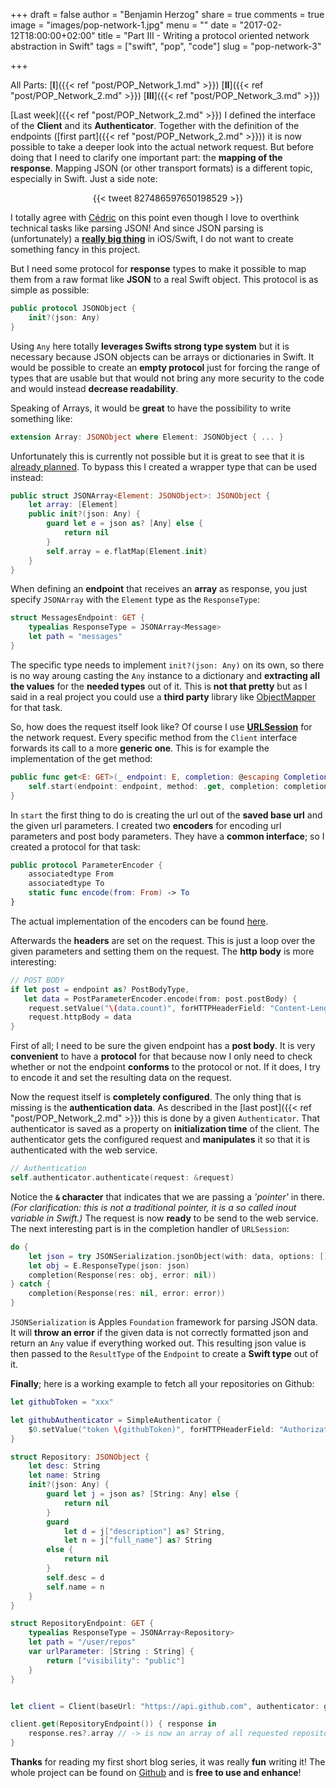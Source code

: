 +++
draft = false
author = "Benjamin Herzog"
share = true
comments = true
image = "images/pop-network-1.jpg"
menu = ""
date = "2017-02-12T18:00:00+02:00"
title = "Part III - Writing a protocol oriented network abstraction in Swift"
tags = ["swift", "pop", "code"]
slug = "pop-network-3"

+++

All Parts: [**I**]({{< ref "post/POP_Network_1.md" >}}) [**II**]({{< ref "post/POP_Network_2.md" >}}) [**III**]({{< ref "post/POP_Network_3.md" >}})

[Last week]({{< ref "post/POP_Network_2.md" >}}) I defined the interface of the **Client** and its **Authenticator**. Together with the definition of the endpoints ([first part]({{< ref "post/POP_Network_2.md" >}})) it is now possible to take a deeper look into the actual network request. But before doing that I need to clarify one important part: the **mapping of the response**. Mapping JSON (or other transport formats) is a different topic, especially in Swift. Just a side note:

<center>{{< tweet 827486597650198529 >}}</center>

I totally agree with [Cédric](https://twitter.com/0xced) on this point even though I love to overthink technical tasks like parsing JSON! And since JSON parsing is (unfortunately) a [**really big thing**](https://github.com/search?utf8=✓&q=swift+json) in iOS/Swift, I do not want to create something fancy in this project.

But I need some protocol for **response** types to make it possible to map them from a raw format like **JSON** to a real Swift object. This protocol is as simple as possible:

```swift
public protocol JSONObject {
    init?(json: Any)
}
```

Using `Any` here totally **leverages Swifts strong type system** but it is necessary because JSON objects can be arrays or dictionaries in Swift. It would be possible to create an **empty protocol** just for forcing the range of types that are usable but that would not bring any more security to the code and would instead **decrease readability**.

Speaking of Arrays, it would be **great** to have the possibility to write something like:

```swift
extension Array: JSONObject where Element: JSONObject { ... }
```

Unfortunately this is currently not possible but it is great to see that it is [already planned](https://github.com/apple/swift-evolution/blob/master/proposals/0143-conditional-conformances.md). To bypass this I created a wrapper type that can be used instead:

```swift
public struct JSONArray<Element: JSONObject>: JSONObject {
    let array: [Element]
    public init?(json: Any) {
        guard let e = json as? [Any] else {
            return nil
        }
        self.array = e.flatMap(Element.init)
    }
}
```

When defining an **endpoint** that receives an **array** as response, you just specify `JSONArray` with the `Element` type as the `ResponseType`:

```swift
struct MessagesEndpoint: GET {
    typealias ResponseType = JSONArray<Message>
    let path = "messages"
}
```

The specific type needs to implement `init?(json: Any)` on its own, so there is no way aroung casting the `Any` instance to a dictionary and **extracting all the values** for the **needed types** out of it. This is **not that pretty** but as I said in a real project you could use a **third party** library like [ObjectMapper](https://github.com/Hearst-DD/ObjectMapper) for that task.

So, how does the request itself look like? Of course I use [**URLSession**](https://developer.apple.com/reference/foundation/urlsession) for the network request. Every specific method from the `Client` interface forwards its call to a more **generic one**. This is for example the implementation of the get method:

```swift
public func get<E: GET>(_ endpoint: E, completion: @escaping Completion<E.ResponseType>) {
    self.start(endpoint: endpoint, method: .get, completion: completion)
}
```

In `start` the first thing to do is creating the url out of the **saved base url** and the given url parameters. I created two **encoders** for encoding url parameters and post body parameters. They have a **common interface**; so I created a protocol for that task:

```swift
public protocol ParameterEncoder {
    associatedtype From
    associatedtype To
    static func encode(from: From) -> To
}
```

The actual implementation of the encoders can be found [here](https://github.com/BenchR267/Resty/blob/master/Sources/ParameterEncoder.swift).

Afterwards the **headers** are set on the request. This is just a loop over the given parameters and setting them on the request. The **http body** is more interesting:

```swift
// POST BODY
if let post = endpoint as? PostBodyType, 
   let data = PostParameterEncoder.encode(from: post.postBody) {
    request.setValue("\(data.count)", forHTTPHeaderField: "Content-Length")
    request.httpBody = data
}
```

First of all; I need to be sure the given endpoint has a **post body**. It is very **convenient** to have a **protocol** for that because now I only need to check whether or not the endpoint **conforms** to the protocol or not. If it does, I try to encode it and set the resulting data on the request.

Now the request itself is **completely configured**. The only thing that is missing is the **authentication data**. As described in the [last post]({{< ref "post/POP_Network_2.md" >}}) this is done by a given `Authenticator`. That authenticator is saved as a property on **initialization time** of the client. The authenticator gets the configured request and **manipulates** it so that it is authenticated with the web service.
```swift
// Authentication
self.authenticator.authenticate(request: &request)
```

Notice the **`&` character** that indicates that we are passing a *'pointer'* in there. *(For clarification: this is not a traditional pointer, it is a so called inout variable in Swift.)* The request is now **ready** to be send to the web service. The next interesting part is in the completion handler of `URLSession`:

```swift
do {
    let json = try JSONSerialization.jsonObject(with: data, options: [])
    let obj = E.ResponseType(json: json)
    completion(Response(res: obj, error: nil))
} catch {
    completion(Response(res: nil, error: error))
}
```

`JSONSerialization` is Apples `Foundation` framework for parsing JSON data. It will **throw an error** if the given data is not correctly formatted json and return an `Any` value if everything worked out. This resulting json value is then passed to the `ResultType` of the `Endpoint` to create a **Swift type** out of it.

**Finally**; here is a working example to fetch all your repositories on Github:

```swift
let githubToken = "xxx"

let githubAuthenticator = SimpleAuthenticator {
    $0.setValue("token \(githubToken)", forHTTPHeaderField: "Authorization")
}

struct Repository: JSONObject {
    let desc: String
    let name: String
    init?(json: Any) {
        guard let j = json as? [String: Any] else {
            return nil
        }
        guard
            let d = j["description"] as? String,
            let n = j["full_name"] as? String
        else {
            return nil
        }
        self.desc = d
        self.name = n
    }
}

struct RepositoryEndpoint: GET {
    typealias ResponseType = JSONArray<Repository>
    let path = "/user/repos"
    var urlParameter: [String : String] {
        return ["visibility": "public"]
    }
}


let client = Client(baseUrl: "https://api.github.com", authenticator: githubAuthenticator)

client.get(RepositoryEndpoint()) { response in
    response.res?.array // -> is now an array of all requested repositories
}
```

**Thanks** for reading my first short blog series, it was really **fun** writing it! The whole project can be found on [Github](https://github.com/BenchR267/Resty) and is **free to use and enhance**!
